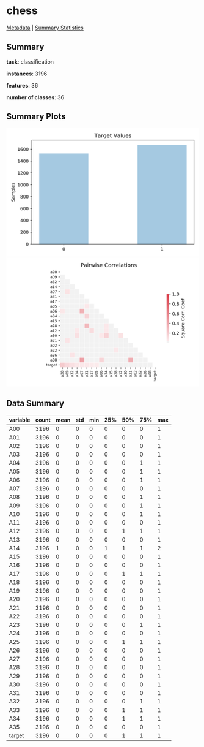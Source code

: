 # chess

[Metadata](metadata.yaml) | [Summary Statistics](summary_stats.csv)

## Summary

**task**: classification

**instances**: 3196

**features**: 36

**number of classes**: 36

## Summary Plots

![Labels](label.svg)
![Corr](corr.svg)

## Data Summary

|	variable	|	count	|	mean	|	std	|	min	|	25%	|	50%	|	75%	|	max|
| --- | --- | --- | --- | --- | --- | --- | --- | --- |
|	A00	|	3196	|	0	|	0	|	0	|	0	|	0	|	0	|	1
|	A01	|	3196	|	0	|	0	|	0	|	0	|	0	|	0	|	1
|	A02	|	3196	|	0	|	0	|	0	|	0	|	0	|	0	|	1
|	A03	|	3196	|	0	|	0	|	0	|	0	|	0	|	0	|	1
|	A04	|	3196	|	0	|	0	|	0	|	0	|	0	|	1	|	1
|	A05	|	3196	|	0	|	0	|	0	|	0	|	0	|	1	|	1
|	A06	|	3196	|	0	|	0	|	0	|	0	|	0	|	1	|	1
|	A07	|	3196	|	0	|	0	|	0	|	0	|	0	|	0	|	1
|	A08	|	3196	|	0	|	0	|	0	|	0	|	0	|	1	|	1
|	A09	|	3196	|	0	|	0	|	0	|	0	|	0	|	1	|	1
|	A10	|	3196	|	0	|	0	|	0	|	0	|	0	|	1	|	1
|	A11	|	3196	|	0	|	0	|	0	|	0	|	0	|	0	|	1
|	A12	|	3196	|	0	|	0	|	0	|	0	|	1	|	1	|	1
|	A13	|	3196	|	0	|	0	|	0	|	0	|	0	|	0	|	1
|	A14	|	3196	|	1	|	0	|	0	|	1	|	1	|	1	|	2
|	A15	|	3196	|	0	|	0	|	0	|	0	|	0	|	0	|	1
|	A16	|	3196	|	0	|	0	|	0	|	0	|	0	|	0	|	1
|	A17	|	3196	|	0	|	0	|	0	|	0	|	1	|	1	|	1
|	A18	|	3196	|	0	|	0	|	0	|	0	|	0	|	0	|	1
|	A19	|	3196	|	0	|	0	|	0	|	0	|	0	|	0	|	1
|	A20	|	3196	|	0	|	0	|	0	|	0	|	0	|	0	|	1
|	A21	|	3196	|	0	|	0	|	0	|	0	|	0	|	0	|	1
|	A22	|	3196	|	0	|	0	|	0	|	0	|	0	|	0	|	1
|	A23	|	3196	|	0	|	0	|	0	|	0	|	0	|	1	|	1
|	A24	|	3196	|	0	|	0	|	0	|	0	|	0	|	0	|	1
|	A25	|	3196	|	0	|	0	|	0	|	0	|	1	|	1	|	1
|	A26	|	3196	|	0	|	0	|	0	|	0	|	0	|	0	|	1
|	A27	|	3196	|	0	|	0	|	0	|	0	|	0	|	0	|	1
|	A28	|	3196	|	0	|	0	|	0	|	0	|	0	|	0	|	1
|	A29	|	3196	|	0	|	0	|	0	|	0	|	0	|	0	|	1
|	A30	|	3196	|	0	|	0	|	0	|	0	|	0	|	0	|	1
|	A31	|	3196	|	0	|	0	|	0	|	0	|	0	|	0	|	1
|	A32	|	3196	|	0	|	0	|	0	|	0	|	0	|	1	|	1
|	A33	|	3196	|	0	|	0	|	0	|	0	|	1	|	1	|	1
|	A34	|	3196	|	0	|	0	|	0	|	0	|	1	|	1	|	1
|	A35	|	3196	|	0	|	0	|	0	|	0	|	0	|	0	|	1
|	target	|	3196	|	0	|	0	|	0	|	0	|	1	|	1	|	1
